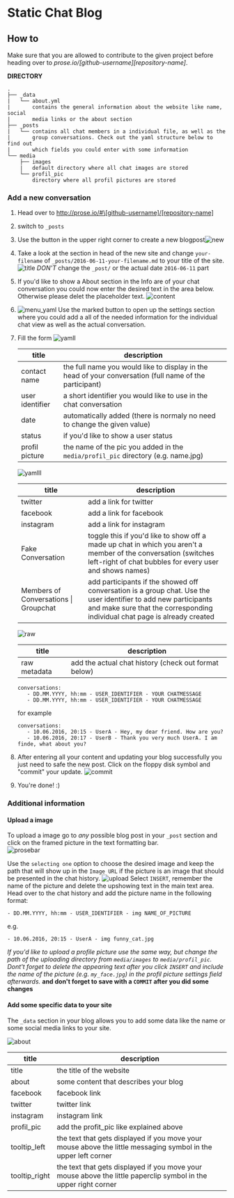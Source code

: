 # Static Chat Blog





## How to

Make sure that you are allowed to contribute to the given project before heading over to *prose.io/\[github-username][repository-name]*.



**DIRECTORY**

```
.
├── _data
|   └── about.yml
|       contains the general information about the website like name, social
|       media links or the about section
├── _posts
|   └── contains all chat members in a individual file, as well as the
|       group conversations. Check out the yaml structure below to find out
|       which fields you could enter with some information
└── media
    ├── images
    |   default directory where all chat images are stored
    └── profil_pic
        directory where all profil pictures are stored
```



### Add a new conversation

1. Head over to http://prose.io/#\[github-username]/[repository-name]

2. switch to `_posts`

3. Use the button in the upper right corner to create a new blogpost![new](assets/img/instructions/new.png)

4. Take a look at the section in head of the new site and change `your-filename` of `_posts/2016-06-11-your-filename.md` to your title of the site.  
   ![title](assets/img/instructions/title.png)
   *DON'T* change the `_post/` or the actual date `2016-06-11` part

5. If you'd like to show a About section in the Info are of your chat conversation you could now enter the desired text in the area below. Otherwise please delet the placeholder text.
   ![content](assets/img/instructions/content.png)

6. ![menu_yaml](assets/img/instructions/menu_yaml.png) Use the marked button to open up the settings section where you could add a all of the needed information for the individual chat view as well as the actual conversation.

7. Fill the form
   ![yamlI](assets/img/instructions/yamlI.png)
   ​

   | title            | description                              |
   | ---------------- | ---------------------------------------- |
   | contact name     | the full name you would like to display in the head of your conversation (full name of the participant) |
   | user  identifier | a short identifier you would like to use in the chat conversation |
   | date             | automatically added (there is normaly no need to change the given value) |
   | status           | if you'd like to show a user status      |
   | profil picture   | the name of the pic you added in the `media/profil_pic` directory (e.g. name.jpg) |

    ![yamlII](assets/img/instructions/yamlII.png)
   ​

   | title                                 | description                              |
   | ------------------------------------- | ---------------------------------------- |
   | twitter                               | add a link for twitter                   |
   | facebook                              | add a link for facebook                  |
   | instagram                             | add a link for instagram                 |
   | Fake Conversation                     | toggle this if you'd like to show off a made up chat in which you aren't a member of the conversation (switches left-right of chat bubbles for every user and shows names) |
   | Members of Conversations \| Groupchat | add participants if the showed off conversation is a group chat. Use the user identifier to add new participants and make sure that the corresponding individual chat page is already created |

    ![raw](assets/img/instructions/raw.png)
   ​

   | title        | description                              |
   | ------------ | ---------------------------------------- |
   | raw metadata | add the actual chat history (check out format below) |

   ```
   conversations:
      - DD.MM.YYYY, hh:mm - USER_IDENTIFIER - YOUR CHATMESSAGE
      - DD.MM.YYYY, hh:mm - USER_IDENTIFIER - YOUR CHATMESSAGE
   ```

   for example

   ```
   conversations:
      - 10.06.2016, 20:15 - UserA - Hey, my dear friend. How are you?
      - 10.06.2016, 20:17 - UserB - Thank you very much UserA. I am finde, what about you?
   ```

8. After entering all your content and updating your blog successfully you just need to safe the new post.
   Click on the floppy disk symbol and "commit" your update.
    ![commit](assets/img/instructions/commit.png) 

9. You're done! :)




### Additional information

#### Upload a image

To upload a image go to *any* possible blog post in your `_post` section and click on the framed picture in the text formatting bar.  
![prosebar](assets/img/instructions/prosebar_pic.png)

Use the `selecting one` option to choose the desired image and keep the path that will show up in the `Image URL` if the picture is an image that should be presented in the chat history.
 ![upload](assets/img/instructions/upload.png)
Select `INSERT`, remember the name of the picture and  delete the upshowing text in the main text area. Head over to the chat history and add the picture name in the following format:

```
- DD.MM.YYYY, hh:mm - USER_IDENTIFIER - img NAME_OF_PICTURE
```

e.g.

```
- 10.06.2016, 20:15 - UserA - img funny_cat.jpg
```

*If you'd like to upload a profile picture use the same way, but change the path of the uploading directory from `media/images` to `media/profil_pic`. Dont't forget to delete the appearing text after you click `INSERT` and include the name of the picture (e.g. `my_face.jpg`) in the profil picture settings field afterwards.* **and don't forget to save with a `COMMIT` after you did some changes** 



#### Add some specific data to your site

The `_data` section in your blog allows you to add some data like the name or some social media links to your site.

![about](assets/img/instructions/about.png)


| title         | description                              |
| ------------- | ---------------------------------------- |
| title         | the title of the website                 |
| about         | some content that describes your blog    |
| facebook      | facebook link                            |
| twitter       | twitter link                             |
| instagram     | instagram link                           |
| profil_pic    | add the profit_pic like explained above  |
| tooltip_left  | the text that gets displayed if you move your mouse above the little messaging symbol in the upper left corner |
| tooltip_right | the text that gets displayed if you move your mouse above the little paperclip symbol in the upper right corner |